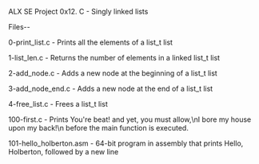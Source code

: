 ALX SE Project 0x12. C - Singly linked lists

Files--

0-print_list.c - Prints all the elements of a list_t list

1-list_len.c - Returns the number of elements in a linked list_t list

2-add_node.c - Adds a new node at the beginning of a list_t list

3-add_node_end.c - Adds a new node at the end of a list_t list

4-free_list.c - Frees a list_t list

100-first.c - Prints You're beat! and yet, you must allow,\nI bore my house upon my back!\n before the main function is executed.

101-hello_holberton.asm - 64-bit program in assembly that prints Hello, Holberton, followed by a new line
